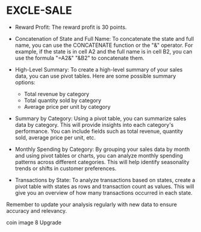 # EXCLE-SALE
- Reward Profit: The reward profit is 30 points.

- Concatenation of State and Full Name: To concatenate the state and full name, you can use the CONCATENATE function or the "&" operator. For example, if the state is in cell A2 and the full name is in cell B2, you can use the formula "=A2&" "&B2" to concatenate them.

- High-Level Summary: To create a high-level summary of your sales data, you can use pivot tables. Here are some possible summary options:
  - Total revenue by category
  - Total quantity sold by category
  - Average price per unit by category

- Summary by Category: Using a pivot table, you can summarize sales data by category. This will provide insights into each category's performance. You can include fields such as total revenue, quantity sold, average price per unit, etc.

- Monthly Spending by Category: By grouping your sales data by month and using pivot tables or charts, you can analyze monthly spending patterns across different categories. This will help identify seasonality trends or shifts in customer preferences.

- Transactions by State: To analyze transactions based on states, create a pivot table with states as rows and transaction count as values. This will give you an overview of how many transactions occurred in each state.

Remember to update your analysis regularly with new data to ensure accuracy and relevancy.

coin image
8
Upgrade



